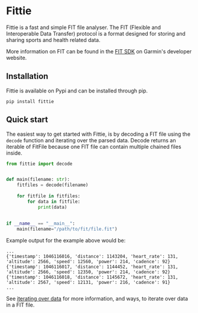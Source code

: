 # Fittie

Fittie is a fast and simple FIT file analyser. 
The FIT (Flexible and Interoperable Data Transfer) protocol is a format designed for 
storing and sharing sports and health related data.

More information on FIT can be found in the [FIT SDK](https://developer.garmin.com/fit/protocol/) on Garmin's developer website.

## Installation

Fittie is available on Pypi and can be installed through pip.

```shell
pip install fittie
```

## Quick start

The easiest way to get started with Fittie, is by decoding a FIT file using the `decode`
function and iterating over the parsed data. Decode returns an iterable of FitFile because one FIT file 
can contain multiple chained files inside.

```python
from fittie import decode


def main(filename: str):
    fitfiles = decode(filename)
    
    for fitfile in fitfiles:
        for data in fitfile:
            print(data)
    
        
if __name__ == "__main__":
    main(filename="/path/to/fit/file.fit")

```

Example output for the example above would be:

```text
...
{'timestamp': 1046116016, 'distance': 1143204, 'heart_rate': 131, 'altitude': 2566, 'speed': 12560, 'power': 214, 'cadence': 92}
{'timestamp': 1046116017, 'distance': 1144452, 'heart_rate': 131, 'altitude': 2566, 'speed': 12350, 'power': 214, 'cadence': 92}
{'timestamp': 1046116018, 'distance': 1145672, 'heart_rate': 131, 'altitude': 2567, 'speed': 12131, 'power': 216, 'cadence': 91}
...
```

See [iterating over data](iterating_data.md) for more information, and ways, to iterate
over data in a FIT file.
